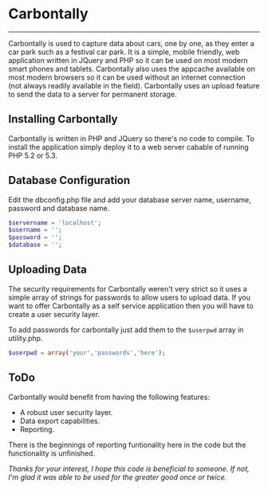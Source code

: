 # Carbontally
---
Carbontally is used to capture data about cars, one by one, as they enter a car park such as a festival car park. It is a simple, mobile friendly, web application written in JQuery and PHP so it can be used on most modern smart phones and tablets. Carbontally also uses the appcache available on most modern browsers so it can be used without an internet connection (not always readily available in the field). Carbontally uses an upload feature to send the data to a server for permanent storage.

## Installing Carbontally
Carbontally is written in PHP and JQuery so there's no code to compile. To install the application simply deploy it to a web server cabable of running PHP 5.2 or 5.3.

## Database Configuration
Edit the dbconfig.php file and add your database server name, username, password and database name.
```php
$servername = 'localhost';
$username = '';
$password = '';
$database = '';
```
## Uploading Data
The security requirements for Carbontally weren't very strict so it uses a simple array of strings for passwords to allow users to upload data. If you want to offer Carbontally as a self service application then you will have to create a user security layer.

To add passwords for carbontally just add them to the `$userpwd` array in utility.php.
```php
$userpwd = array('your','passwords','here');
```
## ToDo
Carbontally would benefit from having the following features:
* A robust user security layer.
* Data export capabilities.
* Reporting.

There is the beginnings of reporting funtionality here in the code but the functionality is unfinished.

*Thanks for your interest, I hope this code is beneficial to someone. If not, I'm glad it was able to be used for the greater good once or twice.*
